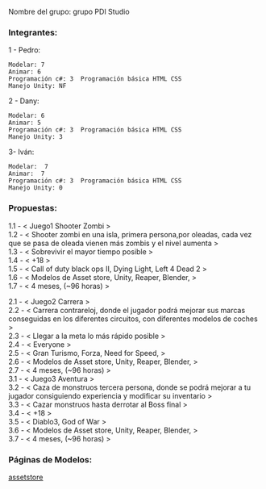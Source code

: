 Nombre del grupo: grupo PDI Studio

### Integrantes:

1 - Pedro:

	Modelar: 7	
	Animar: 6
	Programación c#: 3	Programación básica HTML CSS 
	Manejo Unity: NF

2 - Dany:

	Modelar: 6	
	Animar: 5
	Programación c#: 3	Programación básica HTML CSS 
	Manejo Unity: 3
	
3- Iván:

	Modelar:  7	
	Animar:  7
	Programación c#: 3	Programación básica HTML CSS 
	Manejo Unity: 0 


### Propuestas:
  
1.1 - < Juego1 Shooter Zombi >  
1.2 - < Shooter zombi en una isla, primera persona,por oleadas, cada vez que se pasa de oleada vienen más zombis y el nivel aumenta >  
1.3 - < Sobrevivir el mayor tiempo posible >  
1.4 - < +18 >  
1.5 - < Call of duty black ops II, Dying Light, Left 4 Dead 2 >  
1.6 - < Modelos de Asset store, Unity, Reaper, Blender, >  
1.7 - < 4 meses, (~96 horas) >  

2.1 - < Juego2 Carrera >  
2.2 - < Carrera contrareloj, donde el jugador podrá mejorar sus marcas conseguidas en los diferentes circuitos, con diferentes modelos de coches >  
2.3 - < Llegar a la meta lo más rápido posible >  
2.4 - < Everyone >  
2.5 - < Gran Turismo, Forza, Need for Speed, >  
2.6 - < Modelos de Asset store, Unity, Reaper, Blender, >  
2.7 - < 4 meses, (~96 horas) >  
3.1 - < Juego3 Aventura >  
3.2 - < Caza de monstruos tercera persona, donde se podrá mejorar a tu jugador consiguiendo experiencia y modificar su inventario >  
3.3 - < Cazar monstruos hasta derrotar al Boss final >  
3.4 - < +18 >  
3.5 - < Diablo3, God of War >  
3.6 - < Modelos de Asset store, Unity, Reaper, Blender, >   
3.7 - < 4 meses, (~96 horas) >  


### Páginas de Modelos:

[assetstore](https://assetstore.unity.com/)
